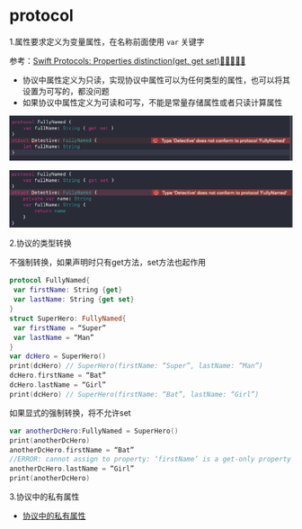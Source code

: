 # protocol

1.属性要求定义为变量属性，在名称前面使用 `var` 关键字

参考：[Swift Protocols: Properties distinction(get, get set)🏃🏻‍♀️🏃🏻](<https://medium.com/@chetan15aga/swift-protocols-properties-distinction-get-get-set-32a34a7f16e9>)

+ 协议中属性定义为只读，实现协议中属性可以为任何类型的属性，也可以将其设置为可写的，都没问题
+ 如果协议中属性定义为可读和可写，不能是常量存储属性或者只读计算属性

![020](https://github.com/winfredzen/iOS-Basic/blob/master/Swift/images/20.png)

![021](https://github.com/winfredzen/iOS-Basic/blob/master/Swift/images/21.png)



2.协议的类型转换

不强制转换，如果声明时只有get方法，set方法也起作用

```swift
protocol FullyNamed{
 var firstName: String {get}
 var lastName: String {get set}
}
struct SuperHero: FullyNamed{
 var firstName = “Super”
 var lastName = “Man”
}
var dcHero = SuperHero()
print(dcHero) // SuperHero(firstName: “Super”, lastName: “Man”)
dcHero.firstName = “Bat”
dcHero.lastName = “Girl”
print(dcHero) // SuperHero(firstName: “Bat”, lastName: “Girl”)
```

如果显式的强制转换，将不允许set

```swift
var anotherDcHero:FullyNamed = SuperHero()
print(anotherDcHero)
anotherDcHero.firstName = “Bat” 
//ERROR: cannot assign to property: ‘firstName’ is a get-only property
anotherDcHero.lastName = “Girl”
print(anotherDcHero)
```



3.协议中的私有属性

+ [协议中的私有属性](https://swift.gg/2019/02/18/protocols-private-properties/)